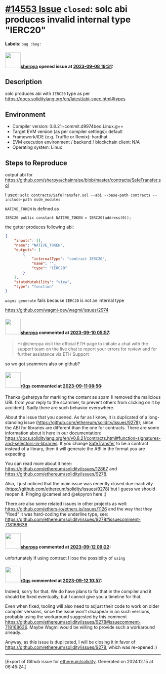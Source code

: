 # [\#14553 Issue](https://github.com/ethereum/solidity/issues/14553) `closed`: solc abi produces invalid internal type "IERC20"
**Labels**: `bug :bug:`


#### <img src="https://avatars.githubusercontent.com/u/120074?v=4" width="50">[sherpya](https://github.com/sherpya) opened issue at [2023-09-08 19:31](https://github.com/ethereum/solidity/issues/14553):

## Description

solc produces abi with `IERC20` type as per https://docs.soliditylang.org/en/latest/abi-spec.html#types

## Environment

- Compiler version: 0.8.21+commit.d9974bed.Linux.g++
- Target EVM version (as per compiler settings): default
- Framework/IDE (e.g. Truffle or Remix): hardhat
- EVM execution environment / backend / blockchain client: N/A
- Operating system: Linux

## Steps to Reproduce

output abi for https://github.com/sherpya/chainraise/blob/master/contracts/SafeTransfer.sol

I used:
`solc contracts/SafeTransfer.sol --abi --base-path contracts --include-path node_modules`

`NATIVE_TOKEN` is defined as

```solidity
IERC20 public constant NATIVE_TOKEN = IERC20(address(0));
```

the getter produces following abi:
```json
{
    "inputs": [],
    "name": "NATIVE_TOKEN",
    "outputs": [
        {
            "internalType": "contract IERC20",
            "name": "",
            "type": "IERC20"
        }
    ],
    "stateMutability": "view",
    "type": "function"
}
```

`wagmi generate` fails because `IERC20` is not an internal type

https://github.com/wagmi-dev/wagmi/issues/2974


#### <img src="https://avatars.githubusercontent.com/u/120074?v=4" width="50">[sherpya](https://github.com/sherpya) commented at [2023-09-10 05:57](https://github.com/ethereum/solidity/issues/14553#issuecomment-1712723493):

> Hi @sherpya visit the official ETH page to initiate a chat with the support team on the live chat to report your errors for review and for further assistance via ETH Support

so we got scammers also on github?

#### <img src="https://avatars.githubusercontent.com/u/457348?u=e02c93e6d98c1154952140a8d5af50d9d5ca59c9&v=4" width="50">[r0qs](https://github.com/r0qs) commented at [2023-09-11 08:56](https://github.com/ethereum/solidity/issues/14553#issuecomment-1713460476):

Thanks @sherpya for marking the content as spam (I removed the malicious URL from your reply to the scammer, to prevent others from clicking on it by accident). Sadly there are such behavior everywhere.

About the issue that you opened. As far as I know, it is duplicated of a long-standing issue (https://github.com/ethereum/solidity/issues/9278), since the ABI for libraries are different than the one for contracts. There are some information about it here in our documentation: https://docs.soliditylang.org/en/v0.8.21/contracts.html#function-signatures-and-selectors-in-libraries. If you change [SafeTransfer](https://github.com/sherpya/chainraise/blob/master/contracts/SafeTransfer.sol#L12C1-L12C8) to be a contract instead of a library, then it will generate the ABI in the format you are expecting.

You can read more about it here: https://github.com/ethereum/solidity/issues/12867 and https://github.com/ethereum/solidity/issues/9278.

Also, I just noticed that the main issue was recently closed due inactivity (https://github.com/ethereum/solidity/issues/9278) but I guess we should reopen it. Pinging @cameel and @ekpyron here ;)

There are also some related issues in other projects as well: https://github.com/ethers-io/ethers.js/issues/1126 and the way that they "fixed" it was hard-coding the underline type, see: https://github.com/ethereum/solidity/issues/9278#issuecomment-718168636

#### <img src="https://avatars.githubusercontent.com/u/120074?v=4" width="50">[sherpya](https://github.com/sherpya) commented at [2023-09-12 09:22](https://github.com/ethereum/solidity/issues/14553#issuecomment-1715342353):

unfortunately if using contract I lose the possibilty of `using`

#### <img src="https://avatars.githubusercontent.com/u/457348?u=e02c93e6d98c1154952140a8d5af50d9d5ca59c9&v=4" width="50">[r0qs](https://github.com/r0qs) commented at [2023-09-12 10:57](https://github.com/ethereum/solidity/issues/14553#issuecomment-1715503746):

Indeed, sorry for that. We do have plans to fix that in the compiler and it should be fixed eventually, but I cannot give you a timeline for that.

Even when fixed, tooling will also need to adjust their code to work on older compiler versions, since the issue won't disappear in on such versions, probably using the workaround suggested by this comment https://github.com/ethereum/solidity/issues/9278#issuecomment-718168636. Maybe Wagmi would be willing to provide such a workaround already.

Anyway, as this issue is duplicated, I will be closing it in favor of https://github.com/ethereum/solidity/issues/9278, which was re-opened :)


-------------------------------------------------------------------------------



[Export of Github issue for [ethereum/solidity](https://github.com/ethereum/solidity). Generated on 2024.12.15 at 06:45:24.]
